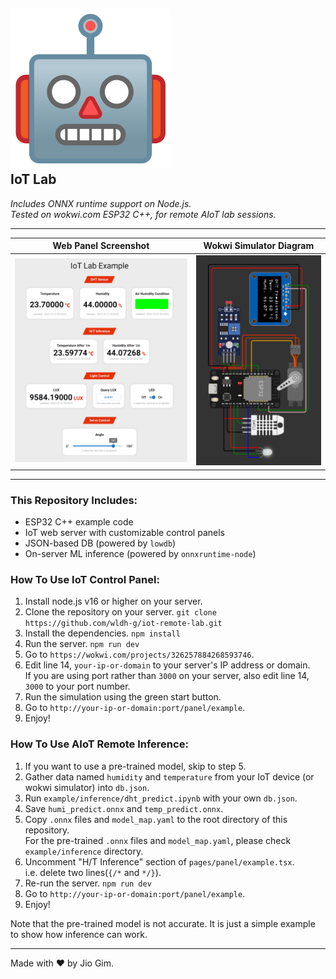 ## ![Robot Icon](./public/robot.svg) <br /> **IoT Lab**
*Includes ONNX runtime support on Node.js.* \
*Tested on wokwi.com ESP32 C++, for remote AIoT lab sessions.*

---

|               Web Panel Screenshot                 |                     Wokwi Simulator Diagram                  |
|:--------------------------------------------------:|:------------------------------------------------------------:|
| ![IoT Lab Screenshot](./public/screenshot-web.png) | ![Wokwi Simulator Screenshot](./public/screenshot-wokwi.png) |

---

### This Repository Includes:

- ESP32 C++ example code
- IoT web server with customizable control panels
- JSON-based DB (powered by `lowdb`)
- On-server ML inference (powered by `onnxruntime-node`)

### How To Use IoT Control Panel:

1. Install node.js v16 or higher on your server.
2. Clone the repository on your server. `git clone https://github.com/wldh-g/iot-remote-lab.git`
3. Install the dependencies. `npm install`
4. Run the server. `npm run dev`
5. Go to `https://wokwi.com/projects/326257884268593746`.
6. Edit line 14, `your-ip-or-domain` to your server's IP address or domain. \
    If you are using port rather than `3000` on your server, also edit line 14, `3000` to your port number.
7. Run the simulation using the green start button.
8. Go to `http://your-ip-or-domain:port/panel/example`.
9. Enjoy!

### How To Use AIoT Remote Inference:

1. If you want to use a pre-trained model, skip to step 5.
2. Gather data named `humidity` and `temperature` from your IoT device (or wokwi simulator) into `db.json`.
3. Run `example/inference/dht_predict.ipynb` with your own `db.json`.
4. Save `humi_predict.onnx` and `temp_predict.onnx`.
5. Copy `.onnx` files and `model_map.yaml` to the root directory of this repository. \
    For the pre-trained `.onnx` files and `model_map.yaml`, please check `example/inference` directory.
6. Uncomment "H/T Inference" section of `pages/panel/example.tsx`. \
    i.e. delete two lines(`{/*` and `*/}`).
7. Re-run the server. `npm run dev`
8. Go to `http://your-ip-or-domain:port/panel/example`.
9. Enjoy!

Note that the pre-trained model is not accurate. It is just a simple example to show how inference can work.

---

Made with ♥️ by Jio Gim.
